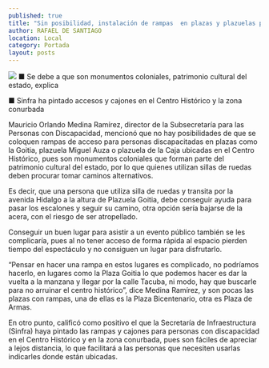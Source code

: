 ```yaml
---
published: true
title: "Sin posibilidad, instalación de rampas  en plazas y plazuelas públicas: Medina"
author: RAFAEL DE SANTIAGO
location: Local
category: Portada
layout: posts
---
```


![](http://i.imgur.com/W8u5xzlm.jpg)
■ Se debe a que son monumentos coloniales, patrimonio cultural del estado, explica

■ Sinfra ha pintado accesos y cajones en el Centro Histórico y la zona conurbada

Mauricio Orlando Medina Ramírez, director de la Subsecretaría para las Personas con Discapacidad, mencionó que no hay posibilidades de que se coloquen rampas de acceso para personas discapacitadas en plazas como la Goitia, plazuela Miguel Auza o plazuela de la Caja ubicadas en el Centro Histórico, pues son monumentos coloniales que forman parte del patrimonio cultural del estado, por lo que quienes utilizan sillas de ruedas deben procurar tomar caminos alternativos.

Es decir, que una persona que utiliza silla de ruedas y transita por la avenida Hidalgo a la altura de Plazuela Goitia, debe conseguir ayuda para pasar los escalones y seguir su camino, otra opción sería bajarse de la acera, con el riesgo de ser atropellado.

Conseguir un buen lugar para asistir a un evento público también se les complicaría, pues al no tener acceso de forma rápida al espacio pierden tiempo del espectáculo y no consiguen un lugar para disfrutarlo.

“Pensar en hacer una rampa en estos lugares es complicado, no podríamos hacerlo, en lugares como la Plaza Goitia lo que podemos hacer es dar la vuelta a la manzana y llegar por la calle Tacuba, ni modo, hay que buscarle para no arruinar el centro histórico”, dice Medina Ramírez, y son pocas las plazas con rampas, una de ellas es la Plaza Bicentenario, otra es Plaza de Armas.

En otro punto, calificó como positivo el que la Secretaría de Infraestructura (Sinfra) haya pintado las rampas y cajones para personas con discapacidad en el Centro Histórico y en la zona conurbada, pues son fáciles de apreciar a lejos distancia, lo que facilitará a las personas que necesiten usarlas indicarles donde están ubicadas.
